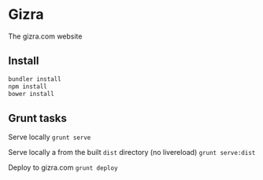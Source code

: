Gizra
=====
The gizra.com website

## Install

```bash
bundler install
npm install
bower install
```

## Grunt tasks

Serve locally
``grunt serve``

Serve locally a from the built ``dist`` directory (no livereload)
``grunt serve:dist``

Deploy to gizra.com
``grunt deploy``

